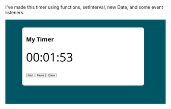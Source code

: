 <h1> </h1>

<p> I've made this timer using functions, setInterval, new Date, and some event listeners.</p>

<img src='https://github.com/cezarrm/Timer---With-setInterval/blob/main/img/screenshot.png '> 

